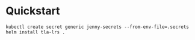 # Quickstart

```
kubectl create secret generic jenny-secrets --from-env-file=.secrets
helm install tla-lrs .
```
